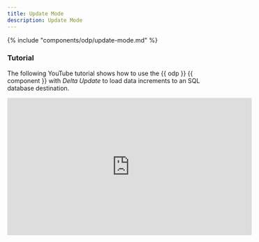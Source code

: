 ```yaml
---
title: Update Mode
description: Update Mode
---
```


{% include "components/odp/update-mode.md" %}

### Tutorial

The following YouTube tutorial shows how to use the {{ odp }} {{ component }} with *Delta Update* to load data increments to an SQL database destination.

<div class="video-wrapper">
	<iframe width="560" height="315" src="https://www.youtube.com/embed/-7pEm2VVPRg?si=-CECVDytehDUdZT4" title="YouTube video player" frameborder="0" allow="accelerometer; autoplay; clipboard-write; encrypted-media; gyroscope; picture-in-picture; web-share" referrerpolicy="strict-origin-when-cross-origin" allowfullscreen></iframe>
</div>

